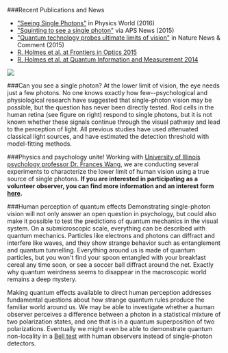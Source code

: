 ###Recent Publications and News
* <a href="{{ site.baseurl }}/pdf/PWDec16Holmes.pdf">"Seeing Single Photons"</a> in Physics World (2016)
* ["Squinting to see a single photon"](http://www.aps.org/publications/apsnews/201512/photon.cfm) via APS News (2015)
* ["Quantum technology probes ultimate limits of vision"](http://www.nature.com/news/quantum-technology-probes-ultimate-limits-of-vision-1.17731) in Nature News & Comment (2015)
* [R. Holmes et al. at Frontiers in Optics 2015](https://www.osapublishing.org/abstract.cfm?uri=fio-2015-FTu5B.5)
* [R. Holmes et al. at Quantum Information and Measurement 2014](http://dx.doi.org/10.1364/QIM.2014.QTu2A.2)

<img src="{{ site.baseurl }}/img/rod-cell.jpg" class="img-responsive pull-right">

###Can you see a single photon? 
At the lower limit of vision, the eye needs just a few photons. No one knows exactly how few--psychological and physiological research have suggested that single-photon vision may be possible, but the question has never been directly tested. Rod cells in the human retina (see figure on right) respond to single photons, but it is not known whether these signals continue through the visual pathway and lead to the perception of light. All previous studies have used attenuated classical light sources, and have estimated the detection threshold with model-fitting methods.

###Physics and psychology unite!
Working with [University of Illinois psychology professor Dr. Frances Wang](http://www.psychology.illinois.edu/people/wang18), we are conducting several experiments to characterize the lower limit of human vision using a true source of single photons. **If you are interested in participating as a volunteer observer, you can find more information and an interest form <a class="underline" href="{{ site.baseurl }}/vision/">here</a>.**

###Human perception of quantum effects
Demonstrating single-photon vision will not only answer an open question in psychology, but could also make it possible to test the predictions of quantum mechanics in the visual system. On a submicroscopic scale, everything can be described with quantum mechanics. Particles like electrons and photons can diffract and interfere like waves, and they show strange behavior such as entanglement and quantum tunnelling. Everything around us is made of quantum particles, but you won't find your spoon entangled with your breakfast cereal any time soon, or see a soccer ball diffract around the net. Exactly why quantum weirdness seems to disappear in the macroscopic world remains a deep mystery. 

Making quantum effects available to direct human perception addresses fundamental questions about how strange quantum rules produce the familiar world around us. We may be able to investigate whether a human observer perceives a difference between a photon in a statistical mixture of two polarization states, and one that is in a quantum superposition of two polarizations. Eventually we might even be able to demonstrate quantum non-locality in a <a href="{{ site.baseurl }}/research/#tests-of-nonlocality">Bell test</a> with human observers instead of single-photon detectors.
